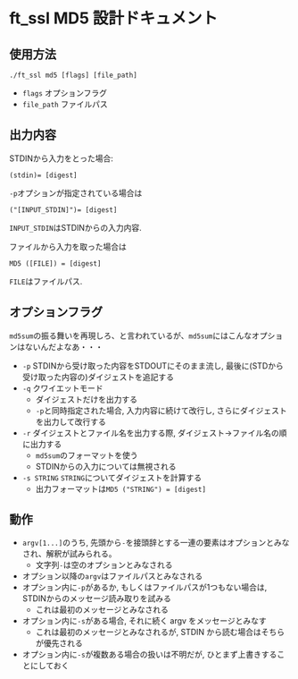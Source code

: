 # ft_ssl MD5 設計ドキュメント

## 使用方法

```
./ft_ssl md5 [flags] [file_path]
```

- `flags` オプションフラグ
- `file_path` ファイルパス

## 出力内容

STDINから入力をとった場合:

```
(stdin)= [digest]
```

`-p`オプションが指定されている場合は

```
("[INPUT_STDIN]")= [digest] 
```

`INPUT_STDIN`はSTDINからの入力内容.

ファイルから入力を取った場合は

```
MD5 ([FILE]) = [digest]
```

`FILE`はファイルパス.



## オプションフラグ

`md5sum`の振る舞いを再現しろ、と言われているが、`md5sum`にはこんなオプションはないんだよなあ・・・

- `-p` STDINから受け取った内容をSTDOUTにそのまま流し, 最後に(STDから受け取った内容の)ダイジェストを追記する
- `-q` クワイエットモード
    - ダイジェストだけを出力する
	- `-p`と同時指定された場合, 入力内容に続けて改行し, さらにダイジェストを出力して改行する
- `-r` ダイジェストとファイル名を出力する際, ダイジェスト→ファイル名の順に出力する
    - `md5sum`のフォーマットを使う
    - STDINからの入力については無視される
- `-s STRING` `STRING`についてダイジェストを計算する
    - 出力フォーマットは`MD5 ("STRING") = [digest]`

## 動作

- `argv[1...]`のうち, 先頭から`-`を接頭辞とする一連の要素はオプションとみなされ、解釈が試みられる。
    - 文字列`-`は空のオプションとみなされる
- オプション以降の`argv`はファイルパスとみなされる
- オプション内に`-p`があるか, もしくはファイルパスが1つもない場合は, STDINからのメッセージ読み取りを試みる
    - これは最初のメッセージとみなされる
- オプション内に`-s`がある場合, それに続く argv をメッセージとみなす
    - これは最初のメッセージとみなされるが, STDIN から読む場合はそちらが優先される
- オプション内に`-s`が複数ある場合の扱いは不明だが, ひとまず上書きすることにしておく
